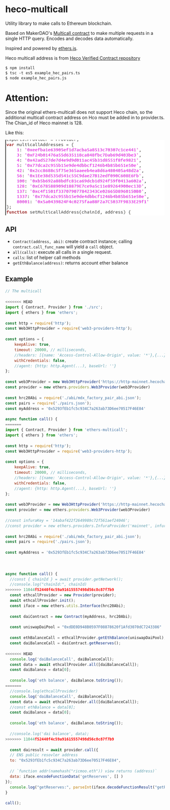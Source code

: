 # heco-multicall

Utility library to make calls to Ethereum blockchain.

Based on MakerDAO's [Multicall contract](https://github.com/makerdao/multicall) to make multiple requests in a single HTTP query. Encodes and decodes data automatically.

Inspired and powered by [ethers.js](https://github.com/ethers-io/ethers.js/).

Heco multicall address is from [Heco Verified Contract repository](https://hecoscan.xyz/contractsVerified?cn=multicall&filter=)


```
$ npm install
$ tsc -t es5 example_hec_pairs.ts
$ node example_hec_pairs.js
```

# Attention:
Since the original ethers-multicall does not support Heco chain, so the additional multicall contract address on Hco must be added in to provider.ts. The Chian_id of Heco mainnet is 128. 

Like this:

![image](./screenshot/addHecoMulticallAddress.png)



## API

* `Contract(address, abi)`: create contract instance; calling `contract.call_func_name` will yield a `call` object.
* `all(calls)`: execute all calls in a single request.
* `calls`: list of helper call methods
* `getEthBalance(address)`: returns account ether balance

## Example

```js
// The multicall

<<<<<<< HEAD
import { Contract, Provider } from './src';
import { ethers } from 'ethers';

const http = require('http');
const Web3HttpProvider = require('web3-providers-http');

const options = {
    keepAlive: true,
    timeout: 20000, // milliseconds,
    //headers: [{name: 'Access-Control-Allow-Origin', value: '*'},{...}],
    withCredentials: false,
    //agent: {http: http.Agent(...), baseUrl: ''}
};

const web3Provider = new Web3HttpProvider('https://http-mainnet.hecochain.com', {timeout:600});
const provider = new ethers.providers.Web3Provider(web3Provider)

const hrc20Abi = require('./abi/mdx_factory_pair_abi.json');
const pairs = require('./pairs.json');
const myAddress = '0x5293fEb1fc5c934C7a263ab73D6ee70517F46E84'

async function call() {
=======
import { Contract, Provider } from 'ethers-multicall';
import { ethers } from 'ethers';

const http = require('http');
const Web3HttpProvider = require('web3-providers-http');

const options = {
    keepAlive: true,
    timeout: 20000, // milliseconds,
    //headers: [{name: 'Access-Control-Allow-Origin', value: '*'},{...}],
    withCredentials: false,
    //agent: {http: http.Agent(...), baseUrl: ''}
};

const web3Provider = new Web3HttpProvider('https://http-mainnet.hecochain.com', {timeout:600});
const provider = new ethers.providers.Web3Provider(web3Provider)

//const infuraKey = '14abaf422f2649989c72f561aef24046';
//const provider = new ethers.providers.InfuraProvider('mainnet', infuraKey);

const hrc20Abi = require('./abi/mdx_factory_pair_abi.json');
const pairs = require('./pairs.json');

const myAddress = '0x5293fEb1fc5c934C7a263ab73D6ee70517F46E84'



async function call() {
  //const { chainId } = await provider.getNetwork();
  //console.log("chainId:", chainId)
>>>>>>> 11044f52440f4c59a91615557498d56c8c87f7b9
  const ethcallProvider = new Provider(provider);
  await ethcallProvider.init();
  const iface = new ethers.utils.Interface(hrc20Abi);

  const daiContract = new Contract(myAddress, hrc20Abi);

  const uniswapDaiPool = "0xdDE0D948B0597F08878620f1Afd3070dC7243386"

  const ethBalanceCall = ethcallProvider.getEthBalance(uniswapDaiPool);
  const daiBalanceCall = daiContract.getReserves();

<<<<<<< HEAD
  console.log('daiBalanceCall', daiBalanceCall);
  const data = await ethcallProvider.all([daiBalanceCall]);
  const daiBalance = data[0];

  console.log('eth balance', daiBalance.toString());
=======
  //console.log(ethcallProvider)
  console.log('daiBalanceCall', daiBalanceCall);
  const data = await ethcallProvider.all([daiBalanceCall]);
  //const ethBalance = data[0];
  const daiBalance = data[0];

  console.log('eth balance', daiBalance.toString());
  
  //console.log('dai balance', data);
>>>>>>> 11044f52440f4c59a91615557498d56c8c87f7b9

  const dairesult = await provider.call({
  // ENS public resovler address
  to: "0x5293fEb1fc5c934C7a263ab73D6ee70517F46E84",

  // `function addr(namehash("ricmoo.eth")) view returns (address)`
  data: iface.encodeFunctionData('getReserves', [] )
});
  console.log("getReserves:", parseInt(iface.decodeFunctionResult("getReserves",dairesult).reserve0._hex.toString(), 16));
}

call();
```


